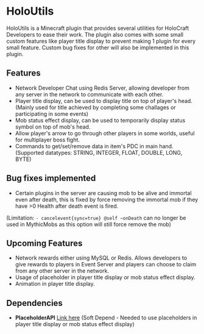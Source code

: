 
# HoloUtils

HoloUtils is a Minecraft plugin that provides several utilities for HoloCraft Developers to ease their work. 
The plugin also comes with some small custom features like player title display to prevent making 1 plugin for every small feature.
Custom bug fixes for other will also be implemented in this plugin.

## Features
- Network Developer Chat using Redis Server, allowing developer from any server in the network to communicate with each other.
- Player title display, can be used to display title on top of player's head. (Mainly used for title achieved by completing some challages or participating in some events)
- Mob status effect display, can be used to temporarily display status symbol on top of mob's head.
- Allow player's arrow to go through other players in some worlds, useful for multiplayer boss fight.
- Commands to get/set/remove data in item's PDC in main hand. (Supported datatypes: STRING, INTEGER, FLOAT, DOUBLE, LONG, BYTE)

## Bug fixes implemented
- Certain plugins in the server are causing mob to be alive and immortal even after death, this is fixed by force removing the immortal mob if they have >0 Health after death event is fired.

(Limitation: `- cancelevent{sync=true} @self ~onDeath` can no longer be used in MythicMobs as this option will still force remove the mob)

## Upcoming Features
- Network rewards either using MySQL or Redis. Allows developers to give rewards to players in Event Server and players can choose to claim from any other server in the network.
- Usage of placeholder in player title display or mob status effect display.
- Animation in player title display.

## Dependencies
- **PlaceholderAPI** [Link here](https://www.spigotmc.org/resources/placeholderapi.6245/) (Soft Depend - Needed to use placeholders in player title display or mob status effect display)
  
